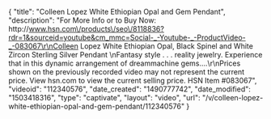 {
    "title": "Colleen Lopez White Ethiopian Opal and Gem Pendant",
    "description": "For More Info or to Buy Now: http:\/\/www.hsn.com\/products\/seo\/8118836?rdr=1&sourceid=youtube&cm_mmc=Social-_-Youtube-_-ProductVideo-_-083067\r\nColleen Lopez White Ethiopian Opal, Black Spinel and White Zircon Sterling Silver Pendant \nFantasy style . . . reality jewelry. Experience that in this dynamic arrangement of dreammachine gems....\r\nPrices shown on the previously recorded video may not represent the current price.  View hsn.com to view the current selling price. HSN Item #083067",
    "videoid": "112340576",
    "date_created": "1490777742",
    "date_modified": "1503418316",
    "type": "captivate",
    "layout": "video",
    "url": "\/v\/colleen-lopez-white-ethiopian-opal-and-gem-pendant\/112340576"
}